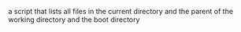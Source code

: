 a script that lists all files in the current directory and the parent of the working directory and the boot directory
